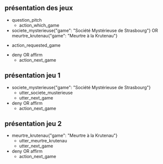 ## présentation des jeux
* question_pitch
  - action_which_game
* societe_mysterieuse{"game": "Société Mystérieuse de Strasbourg"} OR meurtre_krutenau{"game": "Meurtre à la Krutenau"}
 - action_requested_game
* deny OR affirm
  - action_next_game

## présentation jeu 1
* societe_mysterieuse{"game": "Société Mystérieuse de Strasbourg"}
  - utter_societe_musterieuse
  - utter_next_game
* deny OR affirm
  - action_next_game

## présentation jeu 2
* meurtre_krutenau{"game": "Meurtre à la Krutenau"}
  - utter_meurtre_krutenau
  - utter_next_game
* deny OR affirm
  - action_next_game
